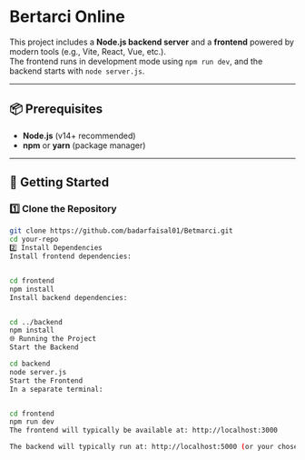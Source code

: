 # Bertarci Online

This project includes a **Node.js backend server** and a **frontend** powered by modern tools (e.g., Vite, React, Vue, etc.).  
The frontend runs in development mode using `npm run dev`, and the backend starts with `node server.js`.

---

## 📦 Prerequisites

- **Node.js** (v14+ recommended)
- **npm** or **yarn** (package manager)

---

## 🚀 Getting Started

### 1️⃣ Clone the Repository
```bash
git clone https://github.com/badarfaisal01/Betmarci.git
cd your-repo
2️⃣ Install Dependencies
Install frontend dependencies:


cd frontend
npm install
Install backend dependencies:


cd ../backend
npm install
🌐 Running the Project
Start the Backend

cd backend
node server.js
Start the Frontend
In a separate terminal:


cd frontend
npm run dev
The frontend will typically be available at: http://localhost:3000

The backend will typically run at: http://localhost:5000 (or your chosen port)

